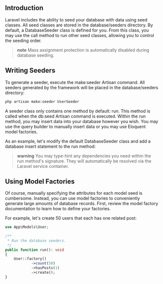## Introduction
Laravel includes the ability to seed your database with data using seed classes. All seed classes are stored in the database/seeders directory. By default, a DatabaseSeeder class is defined for you. From this class, you may use the call method to run other seed classes, allowing you to control the seeding order.

> **note**
> Mass assignment protection is automatically disabled during database seeding.

## Writing Seeders
To generate a seeder, execute the make:seeder Artisan command. All seeders generated by the framework will be placed in the database/seeders directory:

```bash
php artisan make:seeder UserSeeder
```

A seeder class only contains one method by default: run. This method is called when the db:seed Artisan command is executed. Within the run method, you may insert data into your database however you wish. You may use the query builder to manually insert data or you may use Eloquent model factories.

As an example, let's modify the default DatabaseSeeder class and add a database insert statement to the run method:

> **warning**
> You may type-hint any dependencies you need within the run method's signature. They will automatically be resolved via the Laravel service container.

## Using Model Factories
Of course, manually specifying the attributes for each model seed is cumbersome. Instead, you can use model factories to conveniently generate large amounts of database records. First, review the model factory documentation to learn how to define your factories.

For example, let's create 50 users that each has one related post:

```php
use App\Models\User;
 
/**
 * Run the database seeders.
 */
public function run(): void
{
    User::factory()
            ->count(50)
            ->hasPosts(1)
            ->create();
}
```
